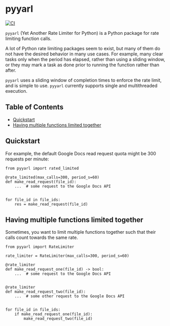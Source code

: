 # pyyarl
[![CI](https://github.com/jeremyephron/pyterminate/actions/workflows/ci.yml/badge.svg)](https://github.com/jeremyephron/pyterminate/actions/workflows/ci.yml)

`pyyarl` (Yet Another Rate Limiter for Python) is a Python package for rate
limiting function calls.

A lot of Python rate limiting packages seem to exist, but many of them do not
have the desired behavior in many use cases. For example, many clear tasks only
when the period has elapsed, rather than using a sliding window, or they may
mark a task as done prior to running the function rather than after.

`pyyarl` uses a sliding window of completion times to enforce the rate limit, and
is simple to use. `pyyarl` currently supports single and multithreaded execution.

## Table of Contents

- [Quickstart](#quickstart)
- [Having multiple functions limited
  together](#having-multiple-functions-limited-together)

## Quickstart

For example, the default Google Docs read request quota might be 300 requests
per minute:

```python3
from pyyarl import rated_limited

@rate_limited(max_calls=300, period_s=60)
def make_read_request(file_id):
    ...  # some request to the Google Docs API


for file_id in file_ids:
    res = make_read_request(file_id)
```

## Having multiple functions limited together

Sometimes, you want to limit multiple functions together such that their calls
count towards the same rate.

```python3
from pyyarl import RateLimiter

rate_limiter = RateLimiter(max_calls=300, period_s=60)

@rate_limiter
def make_read_request_one(file_id) -> bool:
    ...  # some request to the Google Docs API


@rate_limiter
def make_read_request_two(file_id):
    ...  # some other request to the Google Docs API


for file_id in file_ids:
    if make_read_request_one(file_id):
        make_read_request_two(file_id)
```
